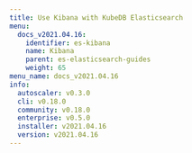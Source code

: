 ```yaml
---
title: Use Kibana with KubeDB Elasticsearch
menu:
  docs_v2021.04.16:
    identifier: es-kibana
    name: Kibana
    parent: es-elasticsearch-guides
    weight: 65
menu_name: docs_v2021.04.16
info:
  autoscaler: v0.3.0
  cli: v0.18.0
  community: v0.18.0
  enterprise: v0.5.0
  installer: v2021.04.16
  version: v2021.04.16
---
```


